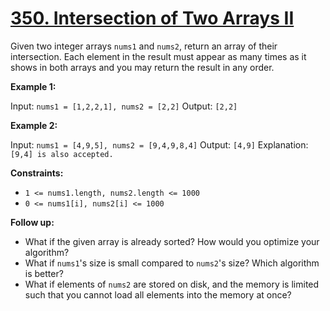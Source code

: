 # [350. Intersection of Two Arrays II](https://leetcode.com/problems/intersection-of-two-arrays-ii)


Given two integer arrays `nums1` and `nums2`, return an array of their intersection. Each element in the result must appear as many times as it shows in both arrays and you may return the result in any order.


**Example 1:**

Input: `nums1 = [1,2,2,1], nums2 = [2,2]`
Output: `[2,2]`

**Example 2:**

Input: `nums1 = [4,9,5], nums2 = [9,4,9,8,4]`
Output: `[4,9]`
Explanation: `[9,4] is also accepted.`
 

**Constraints:**

- `1 <= nums1.length, nums2.length <= 1000`
- `0 <= nums1[i], nums2[i] <= 1000`
 

**Follow up:**

- What if the given array is already sorted? How would you optimize your algorithm?
- What if `nums1`'s size is small compared to `nums2`'s size? Which algorithm is better?
- What if elements of `nums2` are stored on disk, and the memory is limited such that you cannot load all elements into the memory at once?
